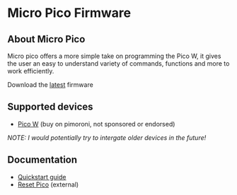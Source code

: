 # Micro Pico Firmware
## About Micro Pico
Micro pico offers a more simple take on programming the Pico W, it gives the user an easy to understand variety of commands, functions and more to work efficiently.

Download the [latest](https://github.com/jackablett/micro-pico/releases) firmware
## Supported devices
- [Pico W](https://shop.pimoroni.com/products/raspberry-pi-pico-w?variant=40059369619539) (buy on pimoroni, not sponsored or endorsed)

*NOTE: I would potentially try to intergate older devices in the future!*
## Documentation
- [Quickstart guide](https://github.com/jackablett/micro-pico/blob/main/documentation/getting-started.md)
- [Reset Pico](https://learn.adafruit.com/getting-started-with-raspberry-pi-pico-circuitpython/circuitpython#flash-resetting-uf2-3083182) (external)
